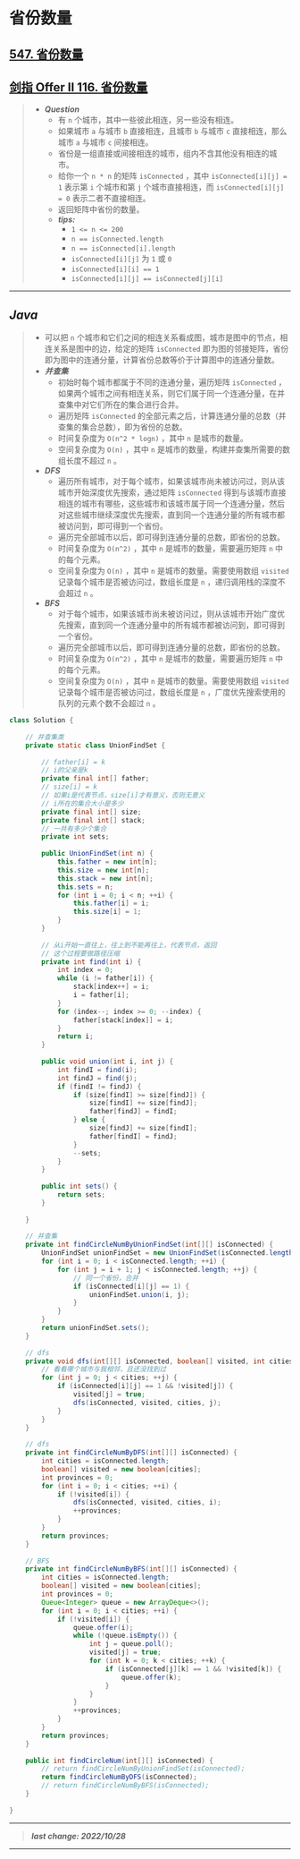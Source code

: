 # 省份数量

## [547. 省份数量](https://leetcode.cn/problems/number-of-provinces/)

## [剑指 Offer II 116. 省份数量](https://leetcode.cn/problems/bLyHh0/)

> - ***Question***
>   - 有 `n` 个城市，其中一些彼此相连，另一些没有相连。
>   - 如果城市 `a` 与城市 `b` 直接相连，且城市 `b` 与城市 `c` 直接相连，那么城市 `a` 与城市 `c` 间接相连。
>   - 省份是一组直接或间接相连的城市，组内不含其他没有相连的城市。
>   - 给你一个 `n * n` 的矩阵 `isConnected` ，其中 `isConnected[i][j] = 1` 表示第 `i` 个城市和第 `j` 个城市直接相连，而 `isConnected[i][j] = 0` 表示二者不直接相连。
>   - 返回矩阵中省份的数量。
>   - ***tips:***
>     - `1 <= n <= 200`
>     - `n == isConnected.length`
>     - `n == isConnected[i].length`
>     - `isConnected[i][j]` 为 `1` 或 `0`
>     - `isConnected[i][i] == 1`
>     - `isConnected[i][j] == isConnected[j][i]`

---

## *Java*

> - 可以把 `n` 个城市和它们之间的相连关系看成图，城市是图中的节点，相连关系是图中的边，给定的矩阵 `isConnected` 即为图的邻接矩阵，省份即为图中的连通分量，计算省份总数等价于计算图中的连通分量数。
> - ***并查集***
>   - 初始时每个城市都属于不同的连通分量，遍历矩阵 `isConnected` ，如果两个城市之间有相连关系，则它们属于同一个连通分量，在并查集中对它们所在的集合进行合并。
>   - 遍历矩阵 `isConnected` 的全部元素之后，计算连通分量的总数（并查集的集合总数），即为省份的总数。
>   - 时间复杂度为 `O(n^2 * logn)` ，其中 `n` 是城市的数量。
>   - 空间复杂度为 `O(n)` ，其中 `n` 是城市的数量，构建并查集所需要的数组长度不超过 `n` 。
> - ***DFS***
>   - 遍历所有城市，对于每个城市，如果该城市尚未被访问过，则从该城市开始深度优先搜索，通过矩阵 `isConnected` 得到与该城市直接相连的城市有哪些，这些城市和该城市属于同一个连通分量，然后对这些城市继续深度优先搜索，直到同一个连通分量的所有城市都被访问到，即可得到一个省份。
>   - 遍历完全部城市以后，即可得到连通分量的总数，即省份的总数。
>   - 时间复杂度为 `O(n^2)` ，其中 `n` 是城市的数量，需要遍历矩阵 `n` 中的每个元素。
>   - 空间复杂度为 `O(n)` ，其中 `n` 是城市的数量。需要使用数组 `visited` 记录每个城市是否被访问过，数组长度是 `n` ，递归调用栈的深度不会超过 `n` 。
> - ***BFS***
>   - 对于每个城市，如果该城市尚未被访问过，则从该城市开始广度优先搜索，直到同一个连通分量中的所有城市都被访问到，即可得到一个省份。
>   - 遍历完全部城市以后，即可得到连通分量的总数，即省份的总数。
>   - 时间复杂度为 `O(n^2)` ，其中 `n` 是城市的数量，需要遍历矩阵 `n` 中的每个元素。
>   - 空间复杂度为 `O(n)` ，其中 `n` 是城市的数量。需要使用数组 `visited` 记录每个城市是否被访问过，数组长度是 `n` ，广度优先搜索使用的队列的元素个数不会超过 `n` 。

```java
class Solution {
    
    // 并查集类
    private static class UnionFindSet {
        
        // father[i] = k
        // i的父亲是k
        private final int[] father;
        // size[i] = k
        // 如果i是代表节点，size[i]才有意义，否则无意义
        // i所在的集合大小是多少
        private final int[] size;
        private final int[] stack;
        // 一共有多少个集合
        private int sets;
        
        public UnionFindSet(int n) {
            this.father = new int[n];
            this.size = new int[n];
            this.stack = new int[n];
            this.sets = n;
            for (int i = 0; i < n; ++i) {
                this.father[i] = i;
                this.size[i] = 1;
            }
        }
        
        // 从i开始一直往上，往上到不能再往上，代表节点，返回
        // 这个过程要做路径压缩
        private int find(int i) {
            int index = 0;
            while (i != father[i]) {
                stack[index++] = i;
                i = father[i];
            }
            for (index--; index >= 0; --index) {
                father[stack[index]] = i;
            }
            return i;
        }
        
        public void union(int i, int j) {
            int findI = find(i);
            int findJ = find(j);
            if (findI != findJ) {
                if (size[findI] >= size[findJ]) {
                    size[findI] += size[findJ];
                    father[findJ] = findI;
                } else {
                    size[findJ] += size[findI];
                    father[findI] = findJ;
                }
                --sets;
            }
        }
        
        public int sets() {
            return sets;
        }
        
    }
    
    // 并查集
    private int findCircleNumByUnionFindSet(int[][] isConnected) {
        UnionFindSet unionFindSet = new UnionFindSet(isConnected.length);
        for (int i = 0; i < isConnected.length; ++i) {
            for (int j = i + 1; j < isConnected.length; ++j) {
                // 同一个省份，合并
                if (isConnected[i][j] == 1) {
                    unionFindSet.union(i, j);
                }
            }
        }
        return unionFindSet.sets();
    }
    
    // dfs
    private void dfs(int[][] isConnected, boolean[] visited, int cities, int i) {
        // 看看哪个城市与我相邻，且还没找到过
        for (int j = 0; j < cities; ++j) {
            if (isConnected[i][j] == 1 && !visited[j]) {
                visited[j] = true;
                dfs(isConnected, visited, cities, j);
            }
        }
    }
    
    // dfs
    private int findCircleNumByDFS(int[][] isConnected) {
        int cities = isConnected.length;
        boolean[] visited = new boolean[cities];
        int provinces = 0;
        for (int i = 0; i < cities; ++i) {
            if (!visited[i]) {
                dfs(isConnected, visited, cities, i);
                ++provinces;
            }
        }
        return provinces;
    }
    
    // BFS
    private int findCircleNumByBFS(int[][] isConnected) {
        int cities = isConnected.length;
        boolean[] visited = new boolean[cities];
        int provinces = 0;
        Queue<Integer> queue = new ArrayDeque<>();
        for (int i = 0; i < cities; ++i) {
            if (!visited[i]) {
                queue.offer(i);
                while (!queue.isEmpty()) {
                    int j = queue.poll();
                    visited[j] = true;
                    for (int k = 0; k < cities; ++k) {
                        if (isConnected[j][k] == 1 && !visited[k]) {
                            queue.offer(k);
                        }
                    }
                }
                ++provinces;
            }
        }
        return provinces;
    }
    
    public int findCircleNum(int[][] isConnected) {
        // return findCircleNumByUnionFindSet(isConnected);
        return findCircleNumByDFS(isConnected);
        // return findCircleNumByBFS(isConnected);
    }
    
}
```

---

> ***last change: 2022/10/28***

---

